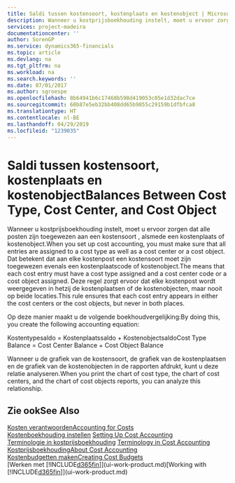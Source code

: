 ```yaml
---
title: Saldi tussen kostensoort, kostenplaats en kostenobject | Microsoft Docs
description: Wanneer u kostprijsboekhouding instelt, moet u ervoor zorgen dat alle posten zijn toegewezen aan een kostensoort , alsmede een kostenplaats of kostenobject. Dat betekent dat aan elke kostenpost een kostensoort moet zijn toegewezen evenals een kostenplaatscode of kostenobject. Deze regel zorgt ervoor dat elke kostenpost wordt weergegeven in hetzij de kostenplaatsen of de kostenobjecten, maar nooit op beide locaties.
services: project-madeira
documentationcenter: ''
author: SorenGP
ms.service: dynamics365-financials
ms.topic: article
ms.devlang: na
ms.tgt_pltfrm: na
ms.workload: na
ms.search.keywords: ''
ms.date: 07/01/2017
ms.author: sgroespe
ms.openlocfilehash: 8b64941b6c17468b598d419053c05e1d32dac7ce
ms.sourcegitcommit: 60b87e5eb32bb408dd65b9855c29159b1dfbfca8
ms.translationtype: HT
ms.contentlocale: nl-BE
ms.lasthandoff: 04/29/2019
ms.locfileid: "1239035"
---
```

# <a name="balances-between-cost-type-cost-center-and-cost-object"></a><span data-ttu-id="fb2bc-105">Saldi tussen kostensoort, kostenplaats en kostenobject</span><span class="sxs-lookup"><span data-stu-id="fb2bc-105">Balances Between Cost Type, Cost Center, and Cost Object</span></span>
<span data-ttu-id="fb2bc-106">Wanneer u kostprijsboekhouding instelt, moet u ervoor zorgen dat alle posten zijn toegewezen aan een kostensoort , alsmede een kostenplaats of kostenobject.</span><span class="sxs-lookup"><span data-stu-id="fb2bc-106">When you set up cost accounting, you must make sure that all entries are assigned to a cost type as well as a cost center or a cost object.</span></span> <span data-ttu-id="fb2bc-107">Dat betekent dat aan elke kostenpost een kostensoort moet zijn toegewezen evenals een kostenplaatscode of kostenobject.</span><span class="sxs-lookup"><span data-stu-id="fb2bc-107">The means that each cost entry must have a cost type assigned and a cost center code or a cost object assigned.</span></span> <span data-ttu-id="fb2bc-108">Deze regel zorgt ervoor dat elke kostenpost wordt weergegeven in hetzij de kostenplaatsen of de kostenobjecten, maar nooit op beide locaties.</span><span class="sxs-lookup"><span data-stu-id="fb2bc-108">This rule ensures that each cost entry appears in either the cost centers or the cost objects, but never in both places.</span></span>  

 <span data-ttu-id="fb2bc-109">Op deze manier maakt u de volgende boekhoudvergelijking:</span><span class="sxs-lookup"><span data-stu-id="fb2bc-109">By doing this, you create the following accounting equation:</span></span>  

 <span data-ttu-id="fb2bc-110">Kostentypesaldo = Kostenplaatssaldo + Kostenobjectsaldo</span><span class="sxs-lookup"><span data-stu-id="fb2bc-110">Cost Type Balance = Cost Center Balance + Cost Object Balance</span></span>  

 <span data-ttu-id="fb2bc-111">Wanneer u de grafiek van de kostensoort, de grafiek van de kostenplaatsen en de grafiek van de kostenobjecten in de rapporten afdrukt, kunt u deze relatie analyseren.</span><span class="sxs-lookup"><span data-stu-id="fb2bc-111">When you print the chart of cost type, the chart of cost centers, and the chart of cost objects reports, you can analyze this relationship.</span></span>  

## <a name="see-also"></a><span data-ttu-id="fb2bc-112">Zie ook</span><span class="sxs-lookup"><span data-stu-id="fb2bc-112">See Also</span></span>  
[<span data-ttu-id="fb2bc-113">Kosten verantwoorden</span><span class="sxs-lookup"><span data-stu-id="fb2bc-113">Accounting for Costs</span></span>](finance-manage-cost-accounting.md)  
 <span data-ttu-id="fb2bc-114">[Kostenboekhouding instellen](finance-set-up-cost-accounting.md) </span><span class="sxs-lookup"><span data-stu-id="fb2bc-114">[Setting Up Cost Accounting](finance-set-up-cost-accounting.md) </span></span>  
 <span data-ttu-id="fb2bc-115">[Terminologie in kostprijsboekhouding](finance-terminology-in-cost-accounting.md) </span><span class="sxs-lookup"><span data-stu-id="fb2bc-115">[Terminology in Cost Accounting](finance-terminology-in-cost-accounting.md) </span></span>  
 [<span data-ttu-id="fb2bc-116">Kostprijsboekhouding</span><span class="sxs-lookup"><span data-stu-id="fb2bc-116">About Cost Accounting</span></span>](finance-about-cost-accounting.md)  
 [<span data-ttu-id="fb2bc-117">Kostenbudgetten maken</span><span class="sxs-lookup"><span data-stu-id="fb2bc-117">Creating Cost Budgets</span></span>](finance-create-cost-budgets.md)  
 <span data-ttu-id="fb2bc-118">[Werken met [!INCLUDE[d365fin](includes/d365fin_md.md)]](ui-work-product.md)</span><span class="sxs-lookup"><span data-stu-id="fb2bc-118">[Working with [!INCLUDE[d365fin](includes/d365fin_md.md)]](ui-work-product.md)</span></span>
